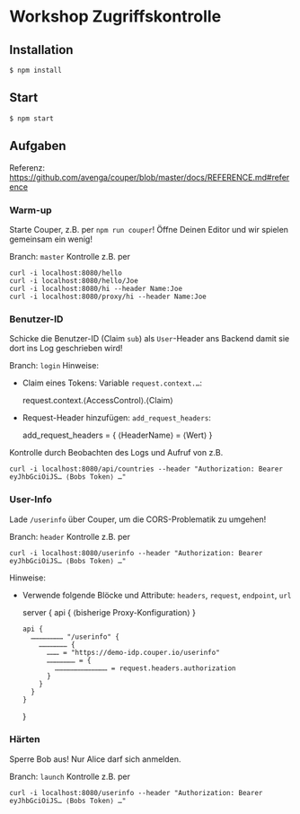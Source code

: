 # Workshop Zugriffskontrolle

## Installation

	$ npm install

## Start

	$ npm start


## Aufgaben

Referenz: https://github.com/avenga/couper/blob/master/docs/REFERENCE.md#reference



### Warm-up

Starte Couper, z.B. per `npm run couper`!
Öffne Deinen Editor und wir spielen gemeinsam ein wenig!

Branch: `master`
Kontrolle z.B. per

    curl -i localhost:8080/hello
    curl -i localhost:8080/hello/Joe
    curl -i localhost:8080/hi --header Name:Joe
    curl -i localhost:8080/proxy/hi --header Name:Joe



### Benutzer-ID

Schicke die Benutzer-ID (Claim `sub`) als `User`-Header ans Backend damit
sie dort ins Log geschrieben wird!

Branch: `login`
Hinweise:

* Claim eines Tokens: Variable `request.context.…`:

    request.context.⟨AccessControl⟩.⟨Claim⟩

* Request-Header hinzufügen: `add_request_headers`:

    add_request_headers = {
      ⟨HeaderName⟩ = ⟨Wert⟩
    }

Kontrolle durch Beobachten des Logs und Aufruf von z.B.

    curl -i localhost:8080/api/countries --header "Authorization: Bearer eyJhbGciOiJS… ⟨Bobs Token⟩ …"



### User-Info

Lade `/userinfo` über Couper, um die CORS-Problematik zu umgehen!

Branch: `header`
Kontrolle z.B. per

    curl -i localhost:8080/userinfo --header "Authorization: Bearer eyJhbGciOiJS… ⟨Bobs Token⟩ …"

Hinweise:

* Verwende folgende Blöcke und Attribute: `headers`, `request`, `endpoint`, `url`

    server {
      api { ⟨bisherige Proxy-Konfiguration⟩ }

      api {
        …………………… "/userinfo" {
          ………………… {
            ……… = "https://demo-idp.couper.io/userinfo"
            ………………… = {
              …………………………………‌ = request.headers.authorization
            }
          }
        }
      }
    }



### Härten

Sperre Bob aus! Nur Alice darf sich anmelden.

Branch: `launch`
Kontrolle z.B. per

    curl -i localhost:8080/userinfo --header "Authorization: Bearer eyJhbGciOiJS… ⟨Bobs Token⟩ …"
